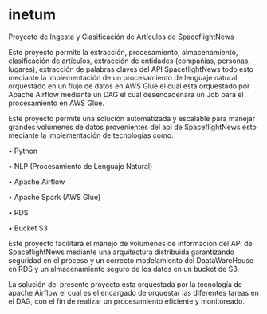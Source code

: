 # inetum
Proyecto de Ingesta y Clasificación de Artículos de SpaceflightNews

Este proyecto permite la extracción, procesamiento, almacenamiento, clasificación de artículos, extracción de entidades (compañías, personas, lugares), extracción de palabras claves del API SpaceflightNews todo esto mediante la implementación de un procesamiento de lenguaje natural orquestado en un flujo de datos en AWS Glue el cual esta orquestado por Apache Airflow mediante un DAG el cual desencadenara un Job para el procesamiento en AWS Glue.

Este proyecto permite una solución automatizada y escalable para manejar grandes volúmenes de datos provenientes del api de SpaceflightNews esto mediante la implementación de tecnologías como:

  •	Python
  
  •	NLP (Procesamiento de Lenguaje Natural)
  
  •	Apache Airflow
  
  •	Apache Spark (AWS Glue)
  
  •	RDS
  
  •	Bucket S3
  
  
Este proyecto facilitará el manejo de volúmenes de información del API   de SpaceflightNews mediante una arquitectura distribuida garantizando seguridad en el proceso y un correcto modelamiento del DaataWareHouse en RDS y un almacenamiento seguro de los datos en un bucket de S3.

La solución del presente proyecto esta orquestada por la tecnología de apache Airflow el cual es el encargado de orquestar las diferentes tareas en el DAG, con el fin de realizar un procesamiento eficiente y monitoreado.

